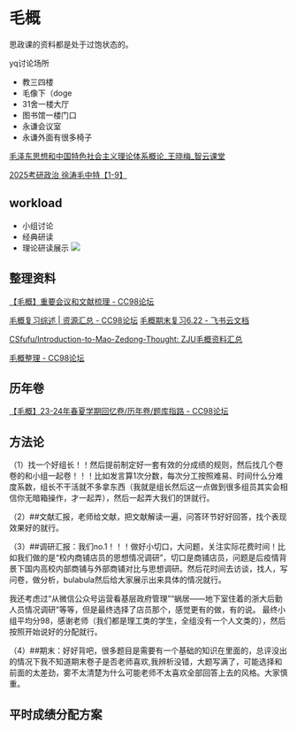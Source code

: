 # 毛概

思政课的资料都是处于过饱状态的。

yq讨论场所
- 教三四楼
- 毛像下（doge
- 31舍一楼大厅
- 图书馆一楼门口
- 永谦会议室
- 永谦外面有很多椅子

[毛泽东思想和中国特色社会主义理论体系概论\_王晓梅\_智云课堂](https://classroom.zju.edu.cn/coursedetail?course_id=53018&tenant_code=112)

[2025考研政治 徐涛毛中特【1-9】](https://www.acfun.cn/v/ac41896150)

## workload
- 小组讨论
- 经典研读
- 理论研读展示
![](https://philfan-pic.oss-cn-beijing.aliyuncs.com/img/78f03e3857836964f0528ba6e341fa9.png)



## 整理资料

[【毛概】重要会议和文献梳理 - CC98论坛](https://www.cc98.org/topic/5921889)

[毛概复习综述 | 资源汇总 - CC98论坛](https://www.cc98.org/topic/5917400)
[‍‌‍‌⁠毛概期末复习6.22 - 飞书云文档](https://gi7cake7hk2.feishu.cn/docx/NoTPdE0qZoKazcxKfwtcuLegnKg)


[CSfufu/Introduction-to-Mao-Zedong-Thought: ZJU毛概资料汇总](https://github.com/CSfufu/Introduction-to-Mao-Zedong-Thought)

[毛概整理 - CC98论坛](https://www.cc98.org/topic/5928029)
## 历年卷
[【毛概】23-24年春夏学期回忆卷/历年卷/题库指路 - CC98论坛](https://www.cc98.org/topic/5922931)
## 方法论
（1）找一个好组长！！然后提前制定好一套有效的分成绩的规则，然后找几个卷卷的和小组一起卷！！！比如发言算1次分数，每次分工按照难易、时间什么分难度系数，组长不干活就不多拿东西（我就是组长然后这一点做到很多组员其实会相信你无暗箱操作，才一起弄），然后一起弄大我们的饼就行。

（2）##文献汇报，老师给文献，把文献解读一遍，问答环节好好回答，找个表现效果好的就行。

（3）##调研汇报：我们no.1！！！做好小切口，大问题，关注实际花费时间！比如我们做的是“校内商铺店员的思想情况调研”，切口是商铺店员，问题是后疫情背景下国内高校内部商铺与外部商铺对比与思想调研。然后花时间去访谈，找人，写问卷，做分析，bulabula然后给大家展示出来具体的情况就行。

我还考虑过“从微信公众号运营看基层政府管理”“蜗居——地下室住着的浙大后勤人员情况调研”等等，但是最终选择了店员那个，感觉更有的做，有的说。 最终小组平均分98，感谢老师（我们都是理工类的学生，全组没有一个人文类的），然后按照开始说好的分配就行。

（4）##期末：好好背吧，很多题目是需要有一个基础的知识在里面的，总评没出的情况下我不知道期末卷子是否老师喜欢,我辨析没错，大题写满了，可能选择和前面的太差劲，雾不太清楚为什么可能老师不太喜欢全部回答上去的风格。大家慎重。

## 平时成绩分配方案